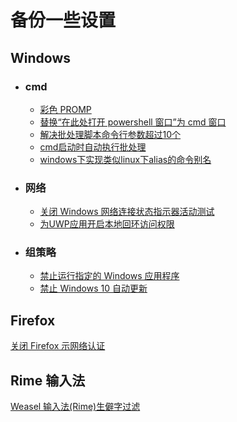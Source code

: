 # 备份一些设置

## Windows
   * ### cmd
     * [彩色 PROMP](https://github.com/hosxy/Settings/blob/master/Windows/cmd/彩色PROMPT.md)
     * [替换“在此处打开 powershell 窗口”为 cmd 窗口](https://github.com/hosxy/Settings/blob/master/Windows/cmd/替换“在此处打开powershell窗口”为cmd窗口.md)
     * [解决批处理脚本命令行参数超过10个](https://github.com/hosxy/Settings/blob/master/Windows/cmd/%E8%A7%A3%E5%86%B3%E6%89%B9%E5%A4%84%E7%90%86%E8%84%9A%E6%9C%AC%E5%91%BD%E4%BB%A4%E8%A1%8C%E5%8F%82%E6%95%B0%E8%B6%85%E8%BF%8710%E4%B8%AA.md)
     * [cmd启动时自动执行批处理](https://github.com/hosxy/Settings/blob/master/Windows/cmd/cmd%E5%90%AF%E5%8A%A8%E6%97%B6%E8%87%AA%E5%8A%A8%E6%89%A7%E8%A1%8C%E6%89%B9%E5%A4%84%E7%90%86.md)
     * [windows下实现类似linux下alias的命令别名](https://github.com/hosxy/Settings/blob/master/Windows/cmd/windows%E4%B8%8B%E5%AE%9E%E7%8E%B0%E7%B1%BB%E4%BC%BClinux%E4%B8%8Balias%E7%9A%84%E5%91%BD%E4%BB%A4%E5%88%AB%E5%90%8D.md)
   * ### 网络
     * [关闭 Windows 网络连接状态指示器活动测试](https://github.com/hosxy/Settings/blob/master/Windows/Internet/关闭Windows网络连接状态指示器活动测试.md)
     * [为UWP应用开启本地回环访问权限](https://github.com/hosxy/Settings/blob/master/Windows/Internet/%E4%B8%BAUWP%E5%BA%94%E7%94%A8%E5%BC%80%E5%90%AF%E6%9C%AC%E5%9C%B0%E5%9B%9E%E7%8E%AF%E8%AE%BF%E9%97%AE%E6%9D%83%E9%99%90.md)
     
   * ### 组策略
     * [禁止运行指定的 Windows 应用程序](https://github.com/hosxy/Settings/blob/master/Windows/Group%20Policy/禁止运行指定的Windows应用程序.md)
     * [禁止 Windows 10 自动更新](https://github.com/hosxy/Settings/blob/master/Windows/Group%20Policy/禁止Windows10自动更新.md)
     
  
## Firefox 
  [关闭 Firefox 示网络认证](https://github.com/hosxy/Settings/blob/master/Firefox/关闭Firefox提示网络认证.md)
  

## Rime 输入法
  [Weasel 输入法(Rime)生僻字过滤](https://github.com/hosxy/Settings/blob/master/Rime/Weasel%E8%BE%93%E5%85%A5%E6%B3%95(Rime)%E7%94%9F%E5%83%BB%E5%AD%97%E8%BF%87%E6%BB%A4.md)
  
  
